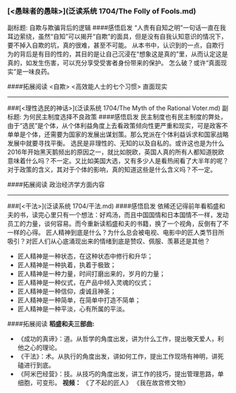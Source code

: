 ### [<愚昧者的愚昧>](泛读系统 1704/The Folly of Fools.md)
副标题: 自欺与欺骗背后的逻辑
####感悟启发
“人贵有自知之明”一句话一直在我耳边萦绕，虽然“自知”可以揭开“自欺”的面具，但是没有自我认知意识的情况下，要不掉入自欺的坑，真的很难，甚至不可能。
从本书中，认识到的一点，自欺行为的背后是有目的性的，其目的是让自己沉浸在“想象这是真的”里，从而认定这是真的，如发生伤害，可以充分享受受害者身份带来的保护。
怎么破？或许“真面现实”是一味良药。

####拓展阅读
<自欺>
<高效能人士的七个习惯> 直面现实
***

###[<理性选民的神话>](泛读系统 1704/The Myth of the Rational Voter.md)
副标题: 为何民主制度选择不良政策
####感悟启发
民主制度也有民主制度的弊处，由于“选民”是个体，从个体利益角度上去看政策倾向性更严重和现实，可是政客不单单是个体，还需要为国家的发展出谋划策。那么党派在个体利益诉求和国家战略发展中就要寻找平衡。
选民是非理性的、无知的以及自私的。或许这也是为什么2016年开始黑天鹅频出的原因之一，就比如脱欧，英国人真的所有人都知道脱欧意味着什么吗？不一定。又比如美国大选，又有多少人是看热闹看了大半年的呢？对于政策的含义，其对于个体的影响，真的知道这些是什么含义吗？不一定。

####拓展阅读
政治经济学方面内容

***
###[<干法>](泛读系统 1704/干法.md)
####感悟启发
依稀还记得前年看稻盛和夫的书，读完心里只有一个想法：好鸡汤，而且中国国情和日本国情不一样，发动员工的力量，谈何容易。而今重新读稻盛和夫的书籍，换了一个视角，反倒有了不一样的心得。
匠人精神到底是什么？为什么总会被电视、电影中的匠人类节目所吸引？对匠人们从心底涌现出来的情绪到底是赞叹、佩服、羡慕还是其他？
- 匠人精神是一种状态，在这种状态中修行和升华；
- 匠人精神是一种执着，执着于极致；
- 匠人精神是一种力量，时间打磨出来的，岁月的力量；
- 匠人精神是一种仪式，在产品中倾入灵魂的仪式；
- 匠人精神是一种信仰，虔诚且神圣；
- 匠人精神是一种简单，在简单中打造不简单；
- 匠人精神是一种平淡，心有所属的平淡。

####拓展阅读
**稻盛和夫三部曲:**
- 《成功的真谛》：道。从哲学的角度出发，讲为什么工作，提出敬天爱人，利他之心的理论。
- 《干法》：术。从执行的角度出发，讲如何工作，提出工作现场有神明，讲死磕进行到底。
- 《阿米巴经营》：技。从技巧的角度出发，讲工作的技巧，提出管理思路，单细胞，可变形。
**视频：**
《了不起的匠人》
《我在故宫修文物》

